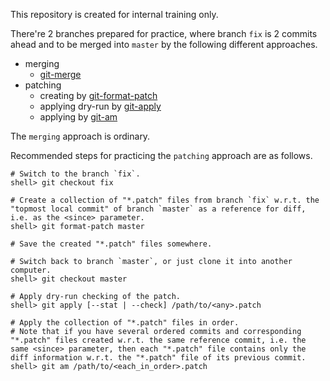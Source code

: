 This repository is created for internal training only.

There're 2 branches prepared for practice, where branch `fix` is 2 commits ahead and to be merged into `master` by the following different approaches.
  - merging
    - [git-merge](https://git-scm.com/docs/git-merge) 
  - patching
    - creating by [git-format-patch](https://git-scm.com/docs/git-format-patch)
    - applying dry-run by [git-apply](https://git-scm.com/docs/git-apply)
    - applying by [git-am](https://git-scm.com/docs/git-am)

The `merging` approach is ordinary.

Recommended steps for practicing the `patching` approach are as follows.
```
# Switch to the branch `fix`.
shell> git checkout fix

# Create a collection of "*.patch" files from branch `fix` w.r.t. the "topmost local commit" of branch `master` as a reference for diff, i.e. as the <since> parameter.
shell> git format-patch master

# Save the created "*.patch" files somewhere.

# Switch back to branch `master`, or just clone it into another computer.
shell> git checkout master

# Apply dry-run checking of the patch.
shell> git apply [--stat | --check] /path/to/<any>.patch

# Apply the collection of "*.patch" files in order. 
# Note that if you have several ordered commits and corresponding "*.patch" files created w.r.t. the same reference commit, i.e. the same <since> parameter, then each "*.patch" file contains only the diff information w.r.t. the "*.patch" file of its previous commit. 
shell> git am /path/to/<each_in_order>.patch
```
